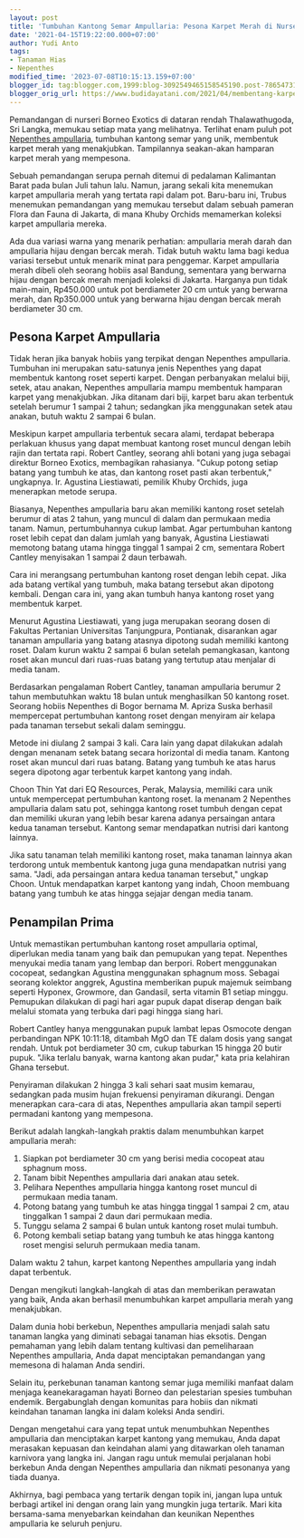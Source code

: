 ```yaml
---
layout: post
title: 'Tumbuhan Kantong Semar Ampullaria: Pesona Karpet Merah di Nurseri Borneo Exotics'
date: '2021-04-15T19:22:00.000+07:00'
author: Yudi Anto
tags:
- Tanaman Hias
- Nepenthes
modified_time: '2023-07-08T10:15:13.159+07:00'
blogger_id: tag:blogger.com,1999:blog-3092549465158545190.post-7865473102235359267
blogger_orig_url: https://www.budidayatani.com/2021/04/membentang-karpet-nepenthes-ampullaria.html
---
```


<p>Pemandangan di nurseri Borneo Exotics di dataran rendah Thalawathugoda, Sri Langka, memukau setiap mata yang melihatnya. Terlihat enam puluh pot <a href="https://www.budidayatani.com/search/label/Nepenthes">Nepenthes ampullaria</a>, tumbuhan kantong semar yang unik, membentuk karpet merah yang menakjubkan. Tampilannya seakan-akan hamparan karpet merah yang mempesona.</p><p>Sebuah pemandangan serupa pernah ditemui di pedalaman Kalimantan Barat pada bulan Juli tahun lalu. Namun, jarang sekali kita menemukan karpet ampullaria merah yang tertata rapi dalam pot. Baru-baru ini, Trubus menemukan pemandangan yang memukau tersebut dalam sebuah pameran Flora dan Fauna di Jakarta, di mana Khuby Orchids memamerkan koleksi karpet ampullaria mereka.</p><p>Ada dua variasi warna yang menarik perhatian: ampullaria merah darah dan ampullaria hijau dengan bercak merah. Tidak butuh waktu lama bagi kedua variasi tersebut untuk menarik minat para penggemar. Karpet ampullaria merah dibeli oleh seorang hobiis asal Bandung, sementara yang berwarna hijau dengan bercak merah menjadi koleksi di Jakarta. Harganya pun tidak main-main, Rp450.000 untuk pot berdiameter 20 cm untuk yang berwarna merah, dan Rp350.000 untuk yang berwarna hijau dengan bercak merah berdiameter 30 cm.</p><h2>Pesona Karpet Ampullaria</h2><p>Tidak heran jika banyak hobiis yang terpikat dengan Nepenthes ampullaria. Tumbuhan ini merupakan satu-satunya jenis Nepenthes yang dapat membentuk kantong roset seperti karpet. Dengan perbanyakan melalui biji, setek, atau anakan, Nepenthes ampullaria mampu membentuk hamparan karpet yang menakjubkan. Jika ditanam dari biji, karpet baru akan terbentuk setelah berumur 1 sampai 2 tahun; sedangkan jika menggunakan setek atau anakan, butuh waktu 2 sampai 6 bulan.</p><p>Meskipun karpet ampullaria terbentuk secara alami, terdapat beberapa perlakuan khusus yang dapat membuat kantong roset muncul dengan lebih rajin dan tertata rapi. Robert Cantley, seorang ahli botani yang juga sebagai direktur Borneo Exotics, membagikan rahasianya. "Cukup potong setiap batang yang tumbuh ke atas, dan kantong roset pasti akan terbentuk," ungkapnya. Ir. Agustina Liestiawati, pemilik Khuby Orchids, juga menerapkan metode serupa.</p><p>Biasanya, Nepenthes ampullaria baru akan memiliki kantong roset setelah berumur di atas 2 tahun, yang muncul di dalam dan permukaan media tanam. Namun, pertumbuhannya cukup lambat. Agar pertumbuhan kantong roset lebih cepat dan dalam jumlah yang banyak, Agustina Liestiawati memotong batang utama hingga tinggal 1 sampai 2 cm, sementara Robert Cantley menyisakan 1 sampai 2 daun terbawah.</p><p>Cara ini merangsang pertumbuhan kantong roset dengan lebih cepat. Jika ada batang vertikal yang tumbuh, maka batang tersebut akan dipotong kembali. Dengan cara ini, yang akan tumbuh hanya kantong roset yang membentuk karpet.</p><p>Menurut Agustina Liestiawati, yang juga merupakan seorang dosen di Fakultas Pertanian Universitas Tanjungpura, Pontianak, disarankan agar tanaman ampullaria yang batang atasnya dipotong sudah memiliki kantong roset. Dalam kurun waktu 2 sampai 6 bulan setelah pemangkasan, kantong roset akan muncul dari ruas-ruas batang yang tertutup atau menjalar di media tanam.</p><p>Berdasarkan pengalaman Robert Cantley, tanaman ampullaria berumur 2 tahun membutuhkan waktu 18 bulan untuk menghasilkan 50 kantong roset. Seorang hobiis Nepenthes di Bogor bernama M. Apriza Suska berhasil mempercepat pertumbuhan kantong roset dengan menyiram air kelapa pada tanaman tersebut sekali dalam seminggu.</p><p>Metode ini diulang 2 sampai 3 kali. Cara lain yang dapat dilakukan adalah dengan menanam setek batang secara horizontal di media tanam. Kantong roset akan muncul dari ruas batang. Batang yang tumbuh ke atas harus segera dipotong agar terbentuk karpet kantong yang indah.</p><p>Choon Thin Yat dari EQ Resources, Perak, Malaysia, memiliki cara unik untuk mempercepat pertumbuhan kantong roset. Ia menanam 2 Nepenthes ampullaria dalam satu pot, sehingga kantong roset tumbuh dengan cepat dan memiliki ukuran yang lebih besar karena adanya persaingan antara kedua tanaman tersebut. Kantong semar mendapatkan nutrisi dari kantong lainnya.</p><p>Jika satu tanaman telah memiliki kantong roset, maka tanaman lainnya akan terdorong untuk membentuk kantong juga guna mendapatkan nutrisi yang sama. "Jadi, ada persaingan antara kedua tanaman tersebut," ungkap Choon. Untuk mendapatkan karpet kantong yang indah, Choon membuang batang yang tumbuh ke atas hingga sejajar dengan media tanam.</p><h2>Penampilan Prima</h2><p>Untuk memastikan pertumbuhan kantong roset ampullaria optimal, diperlukan media tanam yang baik dan pemupukan yang tepat. Nepenthes menyukai media tanam yang lembap dan berpori. Robert menggunakan cocopeat, sedangkan Agustina menggunakan sphagnum moss. Sebagai seorang kolektor anggrek, Agustina memberikan pupuk majemuk seimbang seperti Hyponex, Growmore, dan Gandasil, serta vitamin B1 setiap minggu. Pemupukan dilakukan di pagi hari agar pupuk dapat diserap dengan baik melalui stomata yang terbuka dari pagi hingga siang hari.</p><p>Robert Cantley hanya menggunakan pupuk lambat lepas Osmocote dengan perbandingan NPK 10:11:18, ditambah MgO dan TE dalam dosis yang sangat rendah. Untuk pot berdiameter 30 cm, cukup taburkan 15 hingga 20 butir pupuk. "Jika terlalu banyak, warna kantong akan pudar," kata pria kelahiran Ghana tersebut.</p><p>Penyiraman dilakukan 2 hingga 3 kali sehari saat musim kemarau, sedangkan pada musim hujan frekuensi penyiraman dikurangi. Dengan menerapkan cara-cara di atas, Nepenthes ampullaria akan tampil seperti permadani kantong yang mempesona.</p><p>Berikut adalah langkah-langkah praktis dalam menumbuhkan karpet ampullaria merah:</p><ol><li>Siapkan pot berdiameter 30 cm yang berisi media cocopeat atau sphagnum moss.</li><li>Tanam bibit Nepenthes ampullaria dari anakan atau setek.</li><li>Pelihara Nepenthes ampullaria hingga kantong roset muncul di permukaan media tanam.</li><li>Potong batang yang tumbuh ke atas hingga tinggal 1 sampai 2 cm, atau tinggalkan 1 sampai 2 daun dari permukaan media.</li><li>Tunggu selama 2 sampai 6 bulan untuk kantong roset mulai tumbuh.</li><li>Potong kembali setiap batang yang tumbuh ke atas hingga kantong roset mengisi seluruh permukaan media tanam.</li></ol><p>Dalam waktu 2 tahun, karpet kantong Nepenthes ampullaria yang indah dapat terbentuk.</p><p>Dengan mengikuti langkah-langkah di atas dan memberikan perawatan yang baik, Anda akan berhasil menumbuhkan karpet ampullaria merah yang menakjubkan.</p><p>Dalam dunia hobi berkebun, Nepenthes ampullaria menjadi salah satu tanaman langka yang diminati sebagai tanaman hias eksotis. Dengan pemahaman yang lebih dalam tentang kultivasi dan pemeliharaan Nepenthes ampullaria, Anda dapat menciptakan pemandangan yang memesona di halaman Anda sendiri.</p><p>Selain itu, perkebunan tanaman kantong semar juga memiliki manfaat dalam menjaga keanekaragaman hayati Borneo dan pelestarian spesies tumbuhan endemik. Bergabunglah dengan komunitas para hobiis dan nikmati keindahan tanaman langka ini dalam koleksi Anda sendiri.</p><p>Dengan mengetahui cara yang tepat untuk menumbuhkan Nepenthes ampullaria dan menciptakan karpet kantong yang memukau, Anda dapat merasakan kepuasan dan keindahan alami yang ditawarkan oleh tanaman karnivora yang langka ini. Jangan ragu untuk memulai perjalanan hobi berkebun Anda dengan Nepenthes ampullaria dan nikmati pesonanya yang tiada duanya.</p><p>Akhirnya, bagi pembaca yang tertarik dengan topik ini, jangan lupa untuk berbagi artikel ini dengan orang lain yang mungkin juga tertarik. Mari kita bersama-sama menyebarkan keindahan dan keunikan Nepenthes ampullaria ke seluruh penjuru.</p>